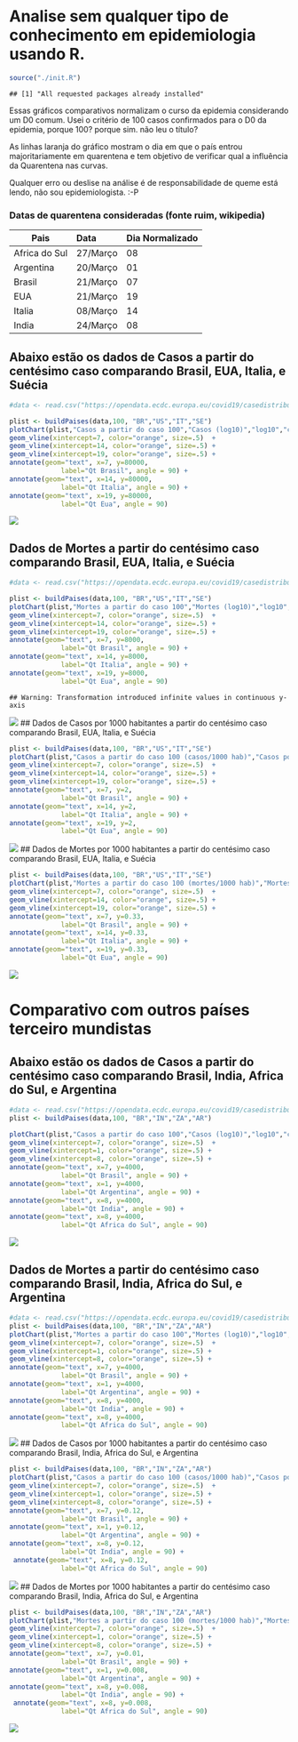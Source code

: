 Analise sem qualquer tipo de conhecimento em epidemiologia usando R.
====================================================================

``` r
source("./init.R")
```

    ## [1] "All requested packages already installed"

Essas gráficos comparativos normalizam o curso da epidemia considerando
um D0 comum. Usei o critério de 100 casos confirmados para o D0 da
epidemia, porque 100? porque sim. não leu o título?

As linhas laranja do gráfico mostram o dia em que o país entrou
majoritariamente em quarentena e tem objetivo de verificar qual a
influência da Quarentena nas curvas.

Qualquer erro ou deslise na análise é de responsabilidade de queme está
lendo, não sou epidemiologista. :-P

### Datas de quarentena consideradas (fonte ruim, wikipedia)

| Pais          | Data     | Dia Normalizado |
|---------------|:---------|-----------------|
| Africa do Sul | 27/Março | 08              |
| Argentina     | 20/Março | 01              |
| Brasil        | 21/Março | 07              |
| EUA           | 21/Março | 19              |
| Italia        | 08/Março | 14              |
| India         | 24/Março | 08              |

Abaixo estão os dados de Casos a partir do centésimo caso comparando Brasil, EUA, Italia, e Suécia
--------------------------------------------------------------------------------------------------

``` r
#data <- read.csv("https://opendata.ecdc.europa.eu/covid19/casedistribution/csv", na.strings = "", fileEncoding = "UTF-8-BOM")

plist <- buildPaises(data,100, "BR","US","IT","SE")
plotChart(plist,"Casos a partir do caso 100","Casos (log10)","log10","cum_cases") +
geom_vline(xintercept=7, color="orange", size=.5)  +
geom_vline(xintercept=14, color="orange", size=.5) +
geom_vline(xintercept=19, color="orange", size=.5) +
annotate(geom="text", x=7, y=80000,
             label="Qt Brasil", angle = 90) +
annotate(geom="text", x=14, y=80000,
             label="Qt Italia", angle = 90) +
annotate(geom="text", x=19, y=80000,
             label="Qt Eua", angle = 90)
```

![](readme_files/figure-markdown_github/unnamed-chunk-9-1.png)

Dados de Mortes a partir do centésimo caso comparando Brasil, EUA, Italia, e Suécia
-----------------------------------------------------------------------------------

``` r
#data <- read.csv("https://opendata.ecdc.europa.eu/covid19/casedistribution/csv", na.strings = "", fileEncoding = "UTF-8-BOM")

plist <- buildPaises(data,100, "BR","US","IT","SE")
plotChart(plist,"Mortes a partir do caso 100","Mortes (log10)","log10","cum_deaths") +
geom_vline(xintercept=7, color="orange", size=.5)  +
geom_vline(xintercept=14, color="orange", size=.5) +
geom_vline(xintercept=19, color="orange", size=.5) +
annotate(geom="text", x=7, y=8000,
             label="Qt Brasil", angle = 90) +
annotate(geom="text", x=14, y=8000,
             label="Qt Italia", angle = 90) +
annotate(geom="text", x=19, y=8000,
             label="Qt Eua", angle = 90)
```

    ## Warning: Transformation introduced infinite values in continuous y-axis

![](readme_files/figure-markdown_github/unnamed-chunk-10-1.png) \#\#
Dados de Casos por 1000 habitantes a partir do centésimo caso comparando
Brasil, EUA, Italia, e Suécia

``` r
plist <- buildPaises(data,100, "BR","US","IT","SE")
plotChart(plist,"Casos a partir do caso 100 (casos/1000 hab)","Casos por 1000/hab","identity","cum_cases_1000") +
geom_vline(xintercept=7, color="orange", size=.5)  +
geom_vline(xintercept=14, color="orange", size=.5) +
geom_vline(xintercept=19, color="orange", size=.5) +
annotate(geom="text", x=7, y=2,
             label="Qt Brasil", angle = 90) +
annotate(geom="text", x=14, y=2,
             label="Qt Italia", angle = 90) +
annotate(geom="text", x=19, y=2,
             label="Qt Eua", angle = 90)
```

![](readme_files/figure-markdown_github/unnamed-chunk-11-1.png) \#\#
Dados de Mortes por 1000 habitantes a partir do centésimo caso
comparando Brasil, EUA, Italia, e Suécia

``` r
plist <- buildPaises(data,100, "BR","US","IT","SE")
plotChart(plist,"Mortes a partir do caso 100 (mortes/1000 hab)","Mortes por 1000/hab","identity","cum_deaths_1000") +
geom_vline(xintercept=7, color="orange", size=.5)  +
geom_vline(xintercept=14, color="orange", size=.5) +
geom_vline(xintercept=19, color="orange", size=.5) +
annotate(geom="text", x=7, y=0.33,
             label="Qt Brasil", angle = 90) +
annotate(geom="text", x=14, y=0.33,
             label="Qt Italia", angle = 90) +
annotate(geom="text", x=19, y=0.33,
             label="Qt Eua", angle = 90)
```

![](readme_files/figure-markdown_github/unnamed-chunk-12-1.png)

Comparativo com outros países terceiro mundistas
================================================

Abaixo estão os dados de Casos a partir do centésimo caso comparando Brasil, India, Africa do Sul, e Argentina
--------------------------------------------------------------------------------------------------------------

``` r
#data <- read.csv("https://opendata.ecdc.europa.eu/covid19/casedistribution/csv", na.strings = "", fileEncoding = "UTF-8-BOM")
plist <- buildPaises(data,100, "BR","IN","ZA","AR")

plotChart(plist,"Casos a partir do caso 100","Casos (log10)","log10","cum_cases") +
geom_vline(xintercept=7, color="orange", size=.5)  +
geom_vline(xintercept=1, color="orange", size=.5) +
geom_vline(xintercept=8, color="orange", size=.5) +
annotate(geom="text", x=7, y=4000,
             label="Qt Brasil", angle = 90) +
annotate(geom="text", x=1, y=4000,
             label="Qt Argentina", angle = 90) +
annotate(geom="text", x=8, y=4000,
             label="Qt India", angle = 90) +
annotate(geom="text", x=8, y=4000,
             label="Qt Africa do Sul", angle = 90)
```

![](readme_files/figure-markdown_github/unnamed-chunk-13-1.png)

Dados de Mortes a partir do centésimo caso comparando Brasil, India, Africa do Sul, e Argentina
-----------------------------------------------------------------------------------------------

``` r
#data <- read.csv("https://opendata.ecdc.europa.eu/covid19/casedistribution/csv", na.strings = "", fileEncoding = "UTF-8-BOM")
plist <- buildPaises(data,100, "BR","IN","ZA","AR")
plotChart(plist,"Mortes a partir do caso 100","Mortes (log10)","log10","cum_deaths") +
geom_vline(xintercept=7, color="orange", size=.5)  +
geom_vline(xintercept=1, color="orange", size=.5) +
geom_vline(xintercept=8, color="orange", size=.5) +
annotate(geom="text", x=7, y=4000,
             label="Qt Brasil", angle = 90) +
annotate(geom="text", x=1, y=4000,
             label="Qt Argentina", angle = 90) +
annotate(geom="text", x=8, y=4000,
             label="Qt India", angle = 90) +
annotate(geom="text", x=8, y=4000,
             label="Qt Africa do Sul", angle = 90)
```

![](readme_files/figure-markdown_github/unnamed-chunk-14-1.png) \#\#
Dados de Casos por 1000 habitantes a partir do centésimo caso comparando
Brasil, India, Africa do Sul, e Argentina

``` r
plist <- buildPaises(data,100, "BR","IN","ZA","AR")
plotChart(plist,"Casos a partir do caso 100 (casos/1000 hab)","Casos por 1000/hab","identity","cum_cases_1000") +
geom_vline(xintercept=7, color="orange", size=.5)  +
geom_vline(xintercept=1, color="orange", size=.5) +
geom_vline(xintercept=8, color="orange", size=.5) +
annotate(geom="text", x=7, y=0.12,
             label="Qt Brasil", angle = 90) +
annotate(geom="text", x=1, y=0.12,
             label="Qt Argentina", angle = 90) +
annotate(geom="text", x=8, y=0.12,
             label="Qt India", angle = 90) +
 annotate(geom="text", x=8, y=0.12,
             label="Qt Africa do Sul", angle = 90)
```

![](readme_files/figure-markdown_github/unnamed-chunk-15-1.png) \#\#
Dados de Mortes por 1000 habitantes a partir do centésimo caso
comparando Brasil, India, Africa do Sul, e Argentina

``` r
plist <- buildPaises(data,100, "BR","IN","ZA","AR")
plotChart(plist,"Mortes a partir do caso 100 (mortes/1000 hab)","Mortes por 1000/hab","identity","cum_deaths_1000") +
geom_vline(xintercept=7, color="orange", size=.5)  +
geom_vline(xintercept=1, color="orange", size=.5) +
geom_vline(xintercept=8, color="orange", size=.5) +
annotate(geom="text", x=7, y=0.01,
             label="Qt Brasil", angle = 90) +
annotate(geom="text", x=1, y=0.008,
             label="Qt Argentina", angle = 90) +
annotate(geom="text", x=8, y=0.008,
             label="Qt India", angle = 90) +
 annotate(geom="text", x=8, y=0.008,
             label="Qt Africa do Sul", angle = 90)
```

![](readme_files/figure-markdown_github/unnamed-chunk-16-1.png)
